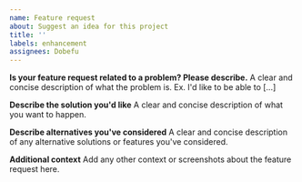 ```yaml
---
name: Feature request
about: Suggest an idea for this project
title: ''
labels: enhancement
assignees: Dobefu
---
```

**Is your feature request related to a problem? Please describe.**
A clear and concise description of what the problem is. Ex. I'd like to be able to [...]

**Describe the solution you'd like**
A clear and concise description of what you want to happen.

**Describe alternatives you've considered**
A clear and concise description of any alternative solutions or features you've considered.

**Additional context**
Add any other context or screenshots about the feature request here.


